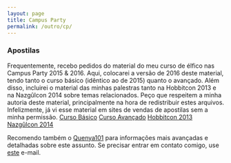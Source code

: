 ```yaml
---
layout: page
title: Campus Party
permalink: /outro/cp/
---
```

### Apostilas ###
Frequentemente, recebo pedidos do material do meu curso de élfico nas Campus Party 2015 & 2016. 
Aqui, colocarei a versão de 2016 deste material, tendo tanto o curso básico (idêntico ao de 2015) quanto o avançado.
Além disso, incluirei o material das minhas palestras tanto na Hobbitcon 2013 e na Nazgûlcon 2014 sobre temas relacionados. 
Peço que respeitem a minha autoria deste material, principalmente na hora de redistribuir estes arquivos. 
Infelizmente, já vi esse material em sites de vendas de apostilas sem a minha permissão. 
[Curso Básico](http://bernardinelli.org/downloads/Mod_1.pdf)
[Curso Avançado](http://bernardinelli.org/downloads/Mod_2.pdf)
[Hobbitcon 2013](http://bernardinelli.org/downloads/hobbitcon.pdf)
[Nazgûlcon 2014](http://bernardinelli.org/downloads/nazgulcon.pdf)

Recomendo também o [Quenya101](http://quenya101.com) para informações mais avançadas e detalhadas sobre este assunto.
Se precisar entrar em contato comigo, use [este](mailto:ondo@quenya101.com) e-mail. 
